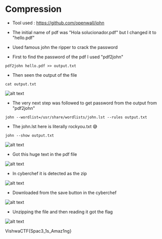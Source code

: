 # Compression 

- Tool used : https://github.com/openwall/john

- The initial name of pdf was "Hola solucionador.pdf" but I changed it to "hello.pdf" 

- Used famous john the ripper to crack the password 

- First to find the password of the pdf I used "pdf2john" 

``` pdf2john hello.pdf >> output.txt ```

- Then seen the output of the file 

``` cat output.txt ``` 

![alt text]({6A02E86A-9E3C-4F3F-AB6E-28E5B5EE9802}.png)

- The very next step was followed to get password from the output from "pdf2john"

``` john --wordlist=/usr/share/wordlists/john.lst --rules output.txt ```

- The john.lst here is literally rockyou.txt 😅

``` john --show output.txt ``` 

![alt text]({9D48141D-6D3E-4E07-BBEA-C3083C1C2E0E}.png)

- Got this huge text in the pdf file 

![alt text]({C8EC68A3-51C7-4857-90B3-6B1042F5E6C1}.png)

- In cyberchef it is detected as the zip 

![alt text]({FE63DD9B-4D73-4CF7-BA65-08D7BE5CD363}.png)

- Downloaded from the save button in the cyberchef

![alt text]({03E70752-A8CD-414D-AF25-FE2CCB7BE02A}.png)

- Unzipping the file and then reading it got the flag 

![alt text]({ABB83A58-04FD-443A-B80A-C0AD28270A7D}.png)

VishwaCTF{Spac3_1s_Amaz1ng}